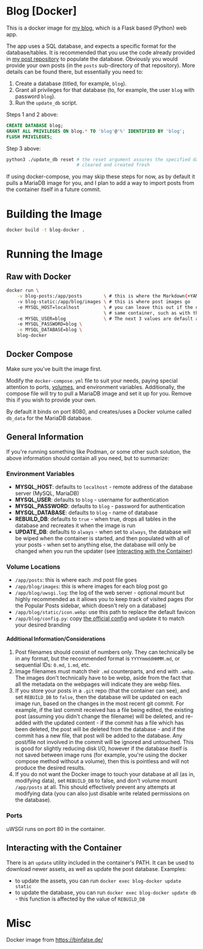 # Blog [Docker]
This is a docker image for
[my blog](https://gitlab.matthewrease.net/matthew/blog), which is a Flask based
(Python) web app.

The app uses a SQL database, and expects a specific format for the
database/tables. It is recommended that you use the code already provided in
[my post repository](https://gitlab.matthewrease.net/matthew/blog-posts) to
populate the database. Obviously you would provide your own posts (in the
`posts` sub-directory of that repository). More details can be found there, but
essentially you need to:

1. Create a database (titled, for example, `blog`).
2. Grant all privileges for that database (to, for example, the user `blog` with
password `blog`).
3. Run the `update_db` script.

Steps 1 and 2 above:
```sql
CREATE DATABASE blog;
GRANT ALL PRIVILEGES ON blog.* TO 'blog'@'%' IDENTIFIED BY 'blog';
FLUSH PRIVILEGES;
```

Step 3 above:
```sh
python3 ./update_db reset # the reset argument assures the specified database is
                          # cleared and created fresh
```

If using docker-compose, you may skip these steps for now, as by default it
pulls a MariaDB image for you, and I plan to add a way to import posts from the
container itself in a future commit.

# Building the Image
```sh
docker build -t blog-docker .
```

# Running the Image
## Raw with Docker
```bash
docker run \
    -v blog-posts:/app/posts        \ # this is where the Markdown(+YAML) files go
    -v blog-static:/app/blog/images \ # this is where post images go
    -e MYSQL_HOST=localhost         \ # you can leave this out if the database is running inside the
                                    \ # same container, such as with the docker-compose
    -e MYSQL_USER=blog              \ # The next 3 values are default and also not needed
    -e MYSQL_PASSWORD=blog \
    -e MYSQL_DATABASE=blog \
    blog-docker
```
## Docker Compose
Make sure you've built the image first.

Modify the `docker-compose.yml` file to suit your needs, paying special
attention to ports, [volumes](#volume-locations), and environment variables.
Additionally, the compose file will try to pull a MariaDB image and set it up
for you. Remove this if you wish to provide your own.

By default it binds on port 8080, and creates/uses a Docker volume called
`db_data` for the MariaDB database.
## General Information
If you're running something like Podman, or some other such solution, the above
information should contain all you need, but to summarize:
### Environment Variables
- **MYSQL_HOST**: defaults to `localhost` - remote address of the database
server (MySQL, MariaDB)
- **MYSQL_USER**: defaults to `blog` - username for authentication
- **MYSQL_PASSWORD**: defaults to `blog` - password for authentication
- **MYSQL_DATABASE**: defaults to `blog` - name of database
- **REBUILD_DB**: defaults to `true` - when true, drops all tables in the
database and recreates it when the image is run
- **UPDATE_DB**: defaults to `always` - when set to `always`, the database will
be wiped when the container is started, and then populated with all of your
posts - when set to anything else, the database will only be changed when you
run the updater (see
[Interacting with the Container](#interacting-with-the-container))
### Volume Locations
- `/app/posts`: this is where each .md post file goes
- `/app/blog/images`: this is where images for each blog post go
- `/app/blog/uwsgi.log`: the log of the web server - optional mount but highly
recommended as it allows you to keep track of visited pages (for the Popular
Posts sidebar, which doesn't rely on a database)
- `/app/blog/static/icon.webp`: use this path to replace the default favicon
- `/app/blog/config.py`: copy
[the official config](https://gitlab.matthewrease.net/matthew/blog/-/raw/master/config.py)
and update it to match your desired branding
#### Additional Information/Considerations
1. Post filenames should consist of numbers only. They can technically be in any
format, but the recommended format is `YYYYmmddHHMM.md`, or sequential IDs:
`0.md`, `1.md`, etc.
2. Image filenames must match their `.md` counterparts, and end with `.webp`.
The images don't technically have to be webp, aside from the fact that all the
metadata on the webpages will indicate they are webp files.
3. If you store your posts in a `.git` repo (that the container can see), and
set `REBUILD_DB` to `false`, then the database will be updated on each image
run, based on the changes in the most recent git commit. For example, if the
last commit received has a file being edited, the existing post (assuming you
didn't change the filename) will be deleted, and re-added with the updated
content - if the commit has a file which has been deleted, the post will be
deleted from the database - and if the commit has a new file, that post will be
added to the database. Any post/file not involved in the commit will be ignored
and untouched. This is good for slightly reducing disk I/O, however if the
database itself is not saved between image runs (for example, you're using the
docker compose method without a volume), then this is pointless and will not
produce the desired results.
4. If you do not want the Docker image to touch your database at all (as in,
modifying data), set `REBUILD_DB` to false, and don't volume mount `/app/posts`
at all. This should effectively prevent any attempts at modifying data (you can
also just disable write related permissions on the database).
### Ports
uWSGI runs on port 80 in the container.
## Interacting with the Container
There is an `update` utility included in the container's PATH. It can be used to
download newer assets, as well as update the post database. Examples:
- to update the assets, you can run `docker exec blog-docker update static`
- to update the database, you can run `docker exec blog-docker update db` - this
function is affected by the value of `REBUILD_DB`

# Misc
Docker image from https://binfalse.de/
